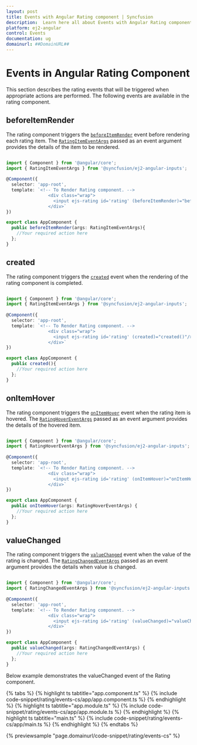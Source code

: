 ```yaml
---
layout: post
title: Events with Angular Rating component | Syncfusion
description:  Learn here all about Events with Angular Rating component of Syncfusion Essential JS 2 and more details.
platform: ej2-angular
control: Events
documentation: ug
domainurl: ##DomainURL##
---
```


# Events in Angular Rating Component

This section describes the rating events that will be triggered when appropriate actions are performed. The following events are available in the rating component.

## beforeItemRender

The rating component triggers the [`beforeItemRender`](https://ej2.syncfusion.com/angular/documentation/api/rating#beforeitemrender) event before rendering each rating item. The [`RatingItemEventArgs`](https://ej2.syncfusion.com/angular/documentation/api/rating/ratingItemEventArgs/) passed as an event argument provides the details of the item to be rendered.

```typescript

import { Component } from '@angular/core';
import { RatingItemEventArgs } from '@syncfusion/ej2-angular-inputs';
 
@Component({
  selector: 'app-root',
  template: `<!-- To Render Rating component. -->
                <div class="wrap">
                  <input ejs-rating id='rating' (beforeItemRender)="beforeItemRender($event)"/><br />
                </div>`
})

export class AppComponent {
  public beforeItemRender(args: RatingItemEventArgs){
    //Your required action here
  };
}

```

## created

The rating component triggers the [`created`](https://ej2.syncfusion.com/angular/documentation/api/rating#created) event when the rendering of the rating component is completed.

```typescript

import { Component } from '@angular/core';
import { RatingItemEventArgs } from '@syncfusion/ej2-angular-inputs';
 
@Component({
  selector: 'app-root',
  template: `<!-- To Render Rating component. -->
                <div class="wrap">
                  <input ejs-rating id='rating' (created)="created()"/><br />
                </div>`
})

export class AppComponent {
  public created(){
    //Your required action here
  };
}

```

## onItemHover

The rating component triggers the [`onItemHover`](https://ej2.syncfusion.com/angular/documentation/api/rating#onitemhover) event when the rating item is hovered. The [`RatingHoverEventArgs`](https://ej2.syncfusion.com/angular/documentation/api/rating/ratingHoverEventArgs/) passed as an event argument provides the details of the hovered item.

```typescript

import { Component } from '@angular/core';
import { RatingHoverEventArgs } from '@syncfusion/ej2-angular-inputs';
 
@Component({
  selector: 'app-root',
  template: `<!-- To Render Rating component. -->
                <div class="wrap">
                  <input ejs-rating id='rating' (onItemHover)="onItemHover($event)"/><br />
                </div>`
})

export class AppComponent {
  public onItemHover(args: RatingHoverEventArgs) {
    //Your required action here
  };
}

```

## valueChanged

The rating component triggers the [`valueChanged`](https://ej2.syncfusion.com/angular/documentation/api/rating#valuechanged) event when the value of the rating is changed. The [`RatingChangedEventArgs`](https://ej2.syncfusion.com/angular/documentation/api/rating/ratingChangedEventArgs/) passed as an event argument provides the details when value is changed.

```typescript

import { Component } from '@angular/core';
import { RatingChangedEventArgs } from '@syncfusion/ej2-angular-inputs';
 
@Component({
  selector: 'app-root',
  template: `<!-- To Render Rating component. -->
                <div class="wrap">
                  <input ejs-rating id='rating' (valueChanged)="valueChanged($event)"/><br />
                </div>`
})

export class AppComponent {
  public valueChanged(args: RatingChangedEventArgs) {
    //Your required action here
  };
}

```

Below example demonstrates the valueChanged event of the Rating component.

{% tabs %}
{% highlight ts tabtitle="app.component.ts" %}
{% include code-snippet/rating/events-cs/app/app.component.ts %}
{% endhighlight %}
{% highlight ts tabtitle="app.module.ts" %}
{% include code-snippet/rating/events-cs/app/app.module.ts %}
{% endhighlight %}
{% highlight ts tabtitle="main.ts" %}
{% include code-snippet/rating/events-cs/app/main.ts %}
{% endhighlight %}
{% endtabs %}

{% previewsample "page.domainurl/code-snippet/rating/events-cs" %}
